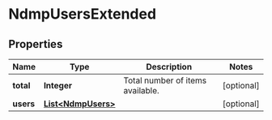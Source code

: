 
# NdmpUsersExtended

## Properties
Name | Type | Description | Notes
------------ | ------------- | ------------- | -------------
**total** | **Integer** | Total number of items available. |  [optional]
**users** | [**List&lt;NdmpUsers&gt;**](NdmpUsers.md) |  |  [optional]



